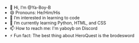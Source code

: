 - 👋 Hi, I’m @Ya-Boy-B
- 😄 Pronouns: He/Him/His
- 👀 I’m interested in learning to code
- 🌱 I’m currently learning Python, HTML, and CSS
- 📫 How to reach me: I'm yaboyb on Discord
- ⚡ Fun fact: The best thing about HeroQuest is the brodesword

<!---
Ya-Boy-B/Ya-Boy-B is a ✨ special ✨ repository because its `README.md` (this file) appears on your GitHub profile.
You can click the Preview link to take a look at your changes.
--->
